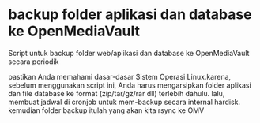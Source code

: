 # backup folder aplikasi dan database ke OpenMediaVault
Script untuk backup folder web/aplikasi dan database ke OpenMediaVault secara periodik

pastikan Anda memahami dasar-dasar Sistem Operasi Linux.karena, sebelum menggunakan script ini, Anda harus mengarsipkan folder aplikasi dan file database ke format (zip/tar/gz/rar dll) terlebih dahulu. lalu, membuat jadwal di cronjob untuk mem-backup secara internal hardisk. kemudian folder backup itulah yang akan kita rsync ke OMV
